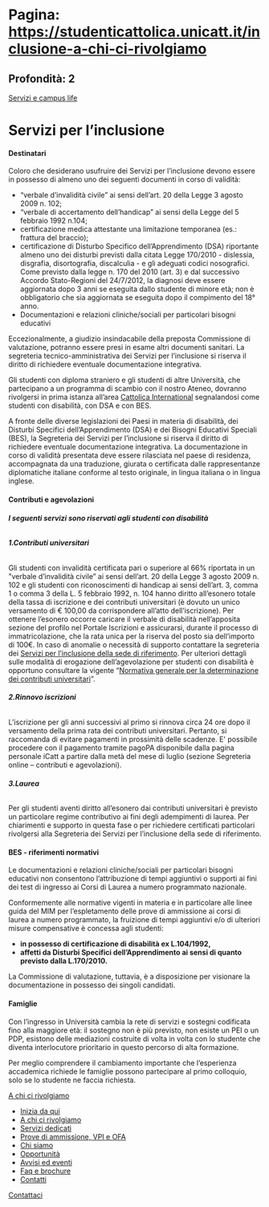 # Pagina: https://studenticattolica.unicatt.it/inclusione-a-chi-ci-rivolgiamo

## Profondità: 2

[Servizi e campus life](home-servizi-e-campus-life)



# Servizi per l’inclusione

#### Destinatari

Coloro che desiderano usufruire dei Servizi per l’inclusione devono essere in possesso di almeno uno dei seguenti documenti in corso di validità:

* “verbale d’invalidità civile” ai sensi dell’art. 20 della Legge 3 agosto 2009 n. 102;
* “verbale di accertamento dell’handicap” ai sensi della Legge del 5 febbraio 1992 n.104;
* certificazione medica attestante una limitazione temporanea (es.: frattura del braccio);
* certificazione di Disturbo Specifico dell’Apprendimento (DSA) riportante almeno uno dei disturbi previsti dalla citata Legge 170/2010 - dislessia, disgrafia, disortografia, discalculia - e gli adeguati codici nosografici. Come previsto dalla legge n. 170 del 2010 (art. 3) e dal successivo Accordo Stato-Regioni del 24/7/2012, la diagnosi deve essere aggiornata dopo 3 anni se eseguita dallo studente di minore età; non è obbligatorio che sia aggiornata se eseguita dopo il compimento del 18° anno.
* Documentazioni e relazioni cliniche/sociali per particolari bisogni educativi

Eccezionalmente, a giudizio insindacabile della preposta Commissione di valutazione, potranno essere presi in esame altri documenti sanitari. La segreteria tecnico-amministrativa dei Servizi per l’inclusione si riserva il diritto di richiedere eventuale documentazione integrativa.

Gli studenti con diploma straniero e gli studenti di altre Università, che partecipano a un programma di scambio con il nostro Ateneo, dovranno rivolgersi in prima istanza all’area [Cattolica International](https://international.unicatt.it/) segnalandosi come studenti con disabilità, con DSA e con BES.  
  
A fronte delle diverse legislazioni dei Paesi in materia di disabilità, dei Disturbi Specifici dell’Apprendimento (DSA) e dei Bisogni Educativi Speciali (BES), la Segreteria dei Servizi per l’inclusione si riserva il diritto di richiedere eventuale documentazione integrativa. La documentazione in corso di validità presentata deve essere rilasciata nel paese di residenza, accompagnata da una traduzione, giurata o certificata dalle rappresentanze diplomatiche italiane conforme al testo originale, in lingua italiana o in lingua inglese.

#### Contributi e agevolazioni

###### **I seguenti servizi sono riservati agli studenti con disabilità**

###### **1.Contributi universitari**

Gli studenti con invalidità certificata pari o superiore al 66% riportata in un "verbale d’invalidità civile” ai sensi dell’art. 20 della Legge 3 agosto 2009 n. 102 e gli studenti con riconoscimenti di handicap ai sensi dell’art. 3, comma 1 o comma 3 della L. 5 febbraio 1992, n. 104 hanno diritto all’esonero totale della tassa di iscrizione e dei contributi universitari (è dovuto un unico versamento di € 100,00 da corrispondere all’atto dell’iscrizione). Per ottenere l’esonero occorre caricare il verbale di disabilità nell’apposita sezione del profilo nel Portale Iscrizioni e assicurarsi, durante il processo di immatricolazione, che la rata unica per la riserva del posto sia dell’importo di 100€. In caso di anomalie o necessità di supporto contattare la segreteria dei [Servizi per l’inclusione della sede di riferimento](inclusione-contatti). Per ulteriori dettagli sulle modalità di erogazione dell’agevolazione per studenti con disabilità è opportuno consultare la vigente “[Normativa generale per la determinazione dei contributi universitari](https://studenticattolica.unicatt.it/contributi-universitari-e-agevolazioni-contributi-e-agevolazioni)”.

###### **2.Rinnovo iscrizioni**

L’iscrizione per gli anni successivi al primo si rinnova circa 24 ore dopo il versamento della prima rata dei contributi universitari. Pertanto, si raccomanda di evitare pagamenti in prossimità delle scadenze. E' possibile procedere con il pagamento tramite pagoPA disponibile dalla pagina personale iCatt a partire dalla metà del mese di luglio (sezione Segreteria online – contributi e agevolazioni).

###### **3.Laurea**

Per gli studenti aventi diritto all’esonero dai contributi universitari è previsto un particolare regime contributivo ai fini degli adempimenti di laurea. Per chiarimenti e supporto in questa fase o per richiedere certificati particolari rivolgersi alla Segreteria dei Servizi per l’inclusione della sede di riferimento.

#### BES - riferimenti normativi

Le documentazioni e relazioni cliniche/sociali per particolari bisogni educativi non consentono l’attribuzione di tempi aggiuntivi o supporti ai fini dei test di ingresso ai Corsi di Laurea a numero programmato nazionale.

Conformemente alle normative vigenti in materia e in particolare alle linee guida del MIM per l’espletamento delle prove di ammissione ai corsi di laurea a numero programmato, la fruizione di tempi aggiuntivi e/o di ulteriori misure compensative è concessa agli studenti:

* **in possesso di certificazione di disabilità ex L.104/1992,**
* **affetti da Disturbi Specifici dell’Apprendimento ai sensi di quanto previsto dalla L.170/2010.**

La Commissione di valutazione, tuttavia, è a disposizione per visionare la documentazione in possesso dei singoli candidati.

#### Famiglie

Con l’ingresso in Università cambia la rete di servizi e sostegni codificata fino alla maggiore età: il sostegno non è più previsto, non esiste un PEI o un PDP, esistono delle mediazioni costruite di volta in volta con lo studente che diventa interlocutore prioritario in questo percorso di alta formazione.

Per meglio comprendere il cambiamento importante che l’esperienza accademica richiede le famiglie possono partecipare al primo colloquio, solo se lo studente ne faccia richiesta.

[A chi ci rivolgiamo](#submenu__wrapper "A chi ci rivolgiamo")

* [Inizia da qui](inclusione-inizia-da-qui "Inizia da qui")
* [A chi ci rivolgiamo](inclusione-a-chi-ci-rivolgiamo "A chi ci rivolgiamo")
* [Servizi dedicati](inclusione-servizi-dedicati "Servizi dedicati")
* [Prove di ammissione, VPI e OFA](inclusione-prove-di-ammissione-vpi-e-ofa "Prove di ammissione, VPI e OFA")
* [Chi siamo](inclusione-chi-siamo "Chi siamo")
* [Opportunità](inclusione-opportunita "Opportunità")
* [Avvisi ed eventi](inclusione-avvisi-ed-eventi "Avvisi ed eventi")
* [Faq e brochure](inclusione-faq-e-brochure "Faq e brochure")
* [Contatti](inclusione-contatti "Contatti")

[Contattaci](home-contatti "Contattaci")